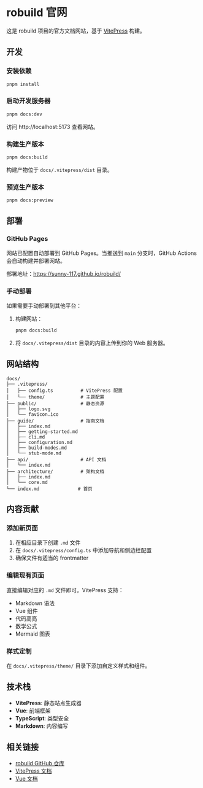 # robuild 官网

这是 robuild 项目的官方文档网站，基于 [VitePress](https://vitepress.dev/) 构建。

## 开发

### 安装依赖

```bash
pnpm install
```

### 启动开发服务器

```bash
pnpm docs:dev
```

访问 http://localhost:5173 查看网站。

### 构建生产版本

```bash
pnpm docs:build
```

构建产物位于 `docs/.vitepress/dist` 目录。

### 预览生产版本

```bash
pnpm docs:preview
```

## 部署

### GitHub Pages

网站已配置自动部署到 GitHub Pages。当推送到 `main` 分支时，GitHub Actions 会自动构建并部署网站。

部署地址：https://sunny-117.github.io/robuild/

### 手动部署

如果需要手动部署到其他平台：

1. 构建网站：
   ```bash
   pnpm docs:build
   ```

2. 将 `docs/.vitepress/dist` 目录的内容上传到你的 Web 服务器。

## 网站结构

```
docs/
├── .vitepress/
│   ├── config.ts          # VitePress 配置
│   └── theme/             # 主题配置
├── public/                # 静态资源
│   ├── logo.svg
│   └── favicon.ico
├── guide/                 # 指南文档
│   ├── index.md
│   ├── getting-started.md
│   ├── cli.md
│   ├── configuration.md
│   ├── build-modes.md
│   └── stub-mode.md
├── api/                   # API 文档
│   └── index.md
├── architecture/          # 架构文档
│   ├── index.md
│   └── core.md
└── index.md              # 首页
```

## 内容贡献

### 添加新页面

1. 在相应目录下创建 `.md` 文件
2. 在 `docs/.vitepress/config.ts` 中添加导航和侧边栏配置
3. 确保文件有适当的 frontmatter

### 编辑现有页面

直接编辑对应的 `.md` 文件即可。VitePress 支持：

- Markdown 语法
- Vue 组件
- 代码高亮
- 数学公式
- Mermaid 图表

### 样式定制

在 `docs/.vitepress/theme/` 目录下添加自定义样式和组件。

## 技术栈

- **VitePress**: 静态站点生成器
- **Vue**: 前端框架
- **TypeScript**: 类型安全
- **Markdown**: 内容编写

## 相关链接

- [robuild GitHub 仓库](https://github.com/Sunny-117/robuild)
- [VitePress 文档](https://vitepress.dev/)
- [Vue 文档](https://vuejs.org/)
